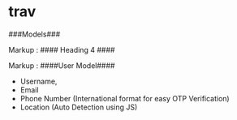 # trav

###Models###

Markup :  #### Heading 4 ####

Markup : ####User Model####
- Username,
- Email
- Phone Number (International format for easy OTP Verification)
- Location (Auto Detection using JS)
